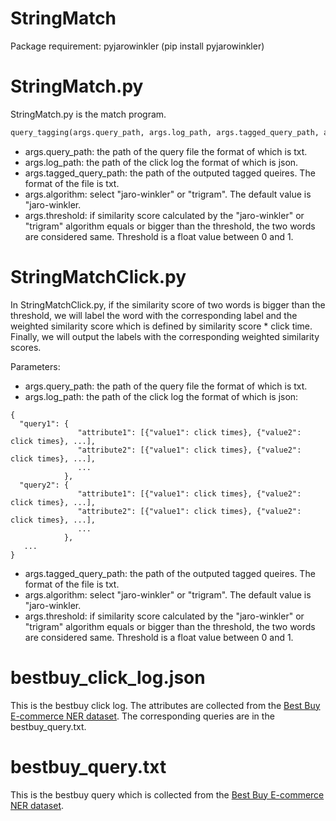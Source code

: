 # StringMatch
Package requirement: pyjarowinkler (pip install pyjarowinkler)

# StringMatch.py
StringMatch.py is the match program.

```python
query_tagging(args.query_path, args.log_path, args.tagged_query_path, args.algorithm, args.threshold)
```
+ args.query_path: the path of the query file the format of which is txt.
+ args.log_path: the path of the click log the format of which is json.
+ args.tagged_query_path: the path of the outputed tagged queires. The format of the file is txt.
+ args.algorithm: select "jaro-winkler" or "trigram". The default value is "jaro-winkler. 
+ args.threshold: if similarity score calculated by the "jaro-winkler" or "trigram" algorithm equals or bigger than the threshold, the two words are considered same. Threshold is a float value between 0 and 1.

# StringMatchClick.py
In StringMatchClick.py, if the similarity score of two words is bigger than the threshold, we will label the word with the corresponding label and the weighted similarity score which is defined by similarity score * click time. Finally, we will output the labels with the corresponding weighted similarity scores.

Parameters:
+ args.query_path: the path of the query file the format of which is txt.
+ args.log_path: the path of the click log the format of which is json:
```
{
  "query1": {
               "attribute1": [{"value1": click times}, {"value2": click times}, ...],
               "attribute2": [{"value1": click times}, {"value2": click times}, ...],
               ...
            },
  "query2": {
               "attribute1": [{"value1": click times}, {"value2": click times}, ...],
               "attribute2": [{"value1": click times}, {"value2": click times}, ...],
               ...
            },
   ...
}
```
+ args.tagged_query_path: the path of the outputed tagged queires. The format of the file is txt.
+ args.algorithm: select "jaro-winkler" or "trigram". The default value is "jaro-winkler. 
+ args.threshold: if similarity score calculated by the "jaro-winkler" or "trigram" algorithm equals or bigger than the threshold, the two words are considered same. Threshold is a float value between 0 and 1.


# bestbuy_click_log.json
This is the bestbuy click log. The attributes are collected from the [Best Buy E-commerce NER dataset](https://dataturks.com/projects/Mohan/Best%20Buy%20E-commerce%20NER%20dataset). The corresponding queries are in the bestbuy_query.txt.

# bestbuy_query.txt
This is the bestbuy query which is collected from the [Best Buy E-commerce NER dataset](https://dataturks.com/projects/Mohan/Best%20Buy%20E-commerce%20NER%20dataset).
